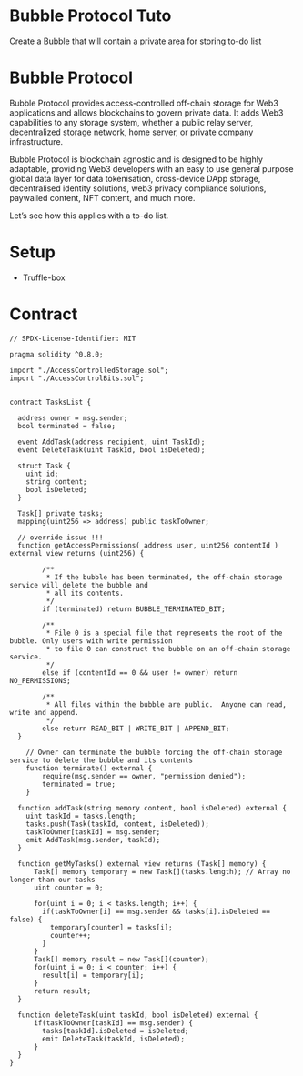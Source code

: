 # Bubble Protocol Tuto 

Create a Bubble that will contain a private area for storing to-do list

# Bubble Protocol

Bubble Protocol provides access-controlled off-chain storage for Web3 applications and allows blockchains to govern private data. It adds Web3 capabilities to any storage system, whether a public relay server, decentralized storage network, home server, or private company infrastructure.

Bubble Protocol is blockchain agnostic and is designed to be highly adaptable, providing Web3 developers with an easy to use general purpose global data layer for data tokenisation, cross-device DApp storage, decentralised identity solutions, web3 privacy compliance solutions, paywalled content, NFT content, and much more.

Let’s see how this applies with a to-do list.

# Setup

- Truffle-box

# Contract

```
// SPDX-License-Identifier: MIT

pragma solidity ^0.8.0;

import "./AccessControlledStorage.sol";
import "./AccessControlBits.sol";


contract TasksList {

  address owner = msg.sender;
  bool terminated = false;

  event AddTask(address recipient, uint TaskId);
  event DeleteTask(uint TaskId, bool isDeleted);

  struct Task {
    uint id;
    string content;
    bool isDeleted;
  }

  Task[] private tasks;
  mapping(uint256 => address) public taskToOwner;

  // override issue !!!
  function getAccessPermissions( address user, uint256 contentId ) external view returns (uint256) {

        /**
         * If the bubble has been terminated, the off-chain storage service will delete the bubble and 
         * all its contents.
         */
        if (terminated) return BUBBLE_TERMINATED_BIT;

        /**
         * File 0 is a special file that represents the root of the bubble. Only users with write permission 
         * to file 0 can construct the bubble on an off-chain storage service.
         */
        else if (contentId == 0 && user != owner) return NO_PERMISSIONS;

        /**
         * All files within the bubble are public.  Anyone can read, write and append.
         */
        else return READ_BIT | WRITE_BIT | APPEND_BIT;
  }

    // Owner can terminate the bubble forcing the off-chain storage service to delete the bubble and its contents
    function terminate() external {
        require(msg.sender == owner, "permission denied");
        terminated = true;
    }

  function addTask(string memory content, bool isDeleted) external {
    uint taskId = tasks.length;
    tasks.push(Task(taskId, content, isDeleted));
    taskToOwner[taskId] = msg.sender;
    emit AddTask(msg.sender, taskId);
  }

  function getMyTasks() external view returns (Task[] memory) {
      Task[] memory temporary = new Task[](tasks.length); // Array no longer than our tasks
      uint counter = 0;

      for(uint i = 0; i < tasks.length; i++) {
        if(taskToOwner[i] == msg.sender && tasks[i].isDeleted == false) {
          temporary[counter] = tasks[i];
          counter++;
        }
      }
      Task[] memory result = new Task[](counter);
      for(uint i = 0; i < counter; i++) {
        result[i] = temporary[i];
      }
      return result;
  }

  function deleteTask(uint taskId, bool isDeleted) external {
      if(taskToOwner[taskId] == msg.sender) {
        tasks[taskId].isDeleted = isDeleted;
        emit DeleteTask(taskId, isDeleted);
      }
  }
}
```
